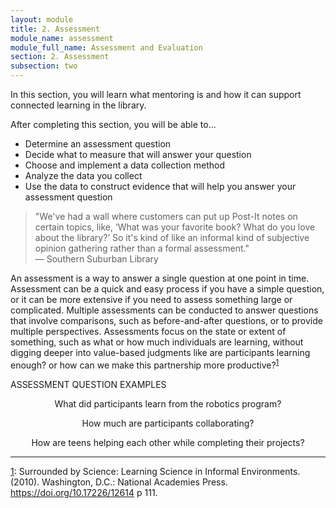 ```yaml
---
layout: module
title: 2. Assessment
module_name: assessment
module_full_name: Assessment and Evaluation
section: 2. Assessment
subsection: two
---
```


In this section, you will learn what mentoring is and how it can support connected learning in the library.

<div class="objectives">
	<p>After completing this section, you will be able to...</p>
<ul>
  <li>Determine an assessment question</li>
  <li>Decide what to measure that will answer your question</li>
  <li>Choose and implement a data collection method</li>
  <li>Analyze the data you collect </li>
  <li>Use the data to construct evidence that will help you answer your assessment question </li>
</ul>
</div>

>"We've had a wall where customers can put up Post-It notes on certain topics, like, ‘What was your favorite book? What do you love about the library?’ So it's kind of like an informal kind of subjective opinion gathering rather than a formal assessment."<br/>— Southern Suburban Library

An assessment is a way to answer a single question at one point in time. Assessment can be a quick and easy process if you have a simple question, or it can be more extensive if you need to assess something large or complicated. Multiple assessments can be conducted to answer questions that involve comparisons, such as before-and-after questions, or to provide multiple perspectives. Assessments focus on the state or extent of something, such as what or how much individuals are learning, without digging deeper into value-based judgments like are participants learning enough? or how can we make this partnership more productive?<sup><a href="#fn1" name="1">1</a></sup> 

<div class="explanatory">  
	<p>ASSESSMENT QUESTION EXAMPLES</p> 
	<p style="text-align:center">What did participants learn from the robotics program?</p>
	<p style="text-align:center">How much are participants collaborating?</p>
	<p style="text-align:center">How are teens helping each other while completing their projects?</p>  

</div> 

<hr/>

<a name="fn1" href="1">1</a>: Surrounded by Science: Learning Science in Informal Environments. (2010). Washington, D.C.: National Academies Press. https://doi.org/10.17226/12614 p 111.